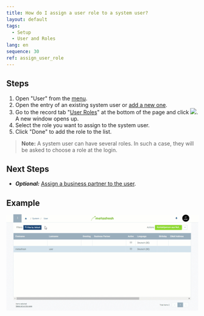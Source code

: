 ```yaml
---
title: How do I assign a user role to a system user?
layout: default
tags:
  - Setup
  - User and Roles
lang: en
sequence: 30
ref: assign_user_role
---
```


## Steps
1. Open "User" from the [menu](Menu).
1. Open the entry of an existing system user or [add a new one](New_system_user).
1. Go to the record tab "[User Roles](NewUserRole)" at the bottom of the page and click ![](assets/Add_New_Button.png). A new window opens up.
1. Select the role you want to assign to the system user.
1. Click "Done" to add the role to the list.
 >**Note:** A system user can have several roles. In such a case, they will be asked to choose a role at the login.

## Next Steps
- ***Optional:*** [Assign a business partner to the user](Assign_BPartner_to_user).

## Example
![](assets/Assign_user_role.gif)
